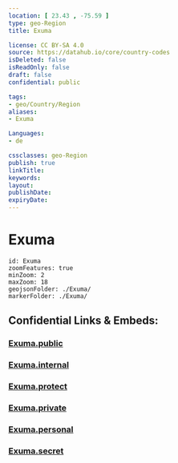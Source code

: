 ```yaml
---
location: [ 23.43 , -75.59 ] 
type: geo-Region
title: Exuma

license: CC BY-SA 4.0
source: https://datahub.io/core/country-codes
isDeleted: false
isReadOnly: false
draft: false
confidential: public

tags:
- geo/Country/Region
aliases:
- Exuma

Languages:
- de

cssclasses: geo-Region
publish: true
linkTitle: 
keywords: 
layout: 
publishDate: 
expiryDate: 
---
```


# Exuma

```leaflet
id: Exuma
zoomFeatures: true 
minZoom: 2 
maxZoom: 18
geojsonFolder: ./Exuma/
markerFolder: ./Exuma/
```


## Confidential Links & Embeds: 

### [Exuma.public](/_public/\Earth\Continent\America~Caribbean\Bahamas\Districts~BahamasExuma.public.md) 

### [Exuma.internal](/_internal/\Earth\Continent\America~Caribbean\Bahamas\Districts~BahamasExuma.internal.md) 

### [Exuma.protect](/_protect/\Earth\Continent\America~Caribbean\Bahamas\Districts~BahamasExuma.protect.md) 

### [Exuma.private](/_private/\Earth\Continent\America~Caribbean\Bahamas\Districts~BahamasExuma.private.md) 

### [Exuma.personal](/_personal/\Earth\Continent\America~Caribbean\Bahamas\Districts~BahamasExuma.personal.md) 

### [Exuma.secret](/_secret/\Earth\Continent\America~Caribbean\Bahamas\Districts~BahamasExuma.secret.md)

